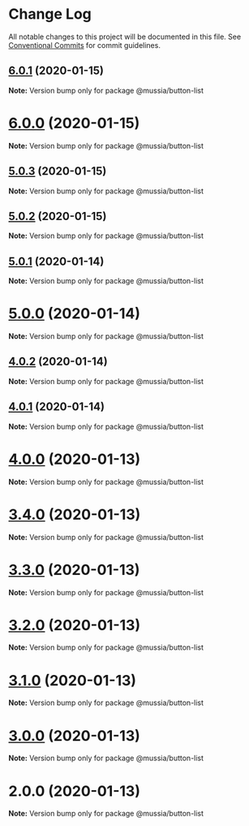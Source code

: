 # Change Log

All notable changes to this project will be documented in this file.
See [Conventional Commits](https://conventionalcommits.org) for commit guidelines.

## [6.0.1](https://github.com/yurikrupnik/mussia3/compare/@mussia/button-list@6.0.0...@mussia/button-list@6.0.1) (2020-01-15)

**Note:** Version bump only for package @mussia/button-list





# [6.0.0](https://github.com/yurikrupnik/mussia3/compare/@mussia/button-list@5.0.3...@mussia/button-list@6.0.0) (2020-01-15)

**Note:** Version bump only for package @mussia/button-list





## [5.0.3](https://github.com/yurikrupnik/mussia3/compare/@mussia/button-list@5.0.2...@mussia/button-list@5.0.3) (2020-01-15)

**Note:** Version bump only for package @mussia/button-list





## [5.0.2](https://github.com/yurikrupnik/mussia3/compare/@mussia/button-list@5.0.1...@mussia/button-list@5.0.2) (2020-01-15)

**Note:** Version bump only for package @mussia/button-list





## [5.0.1](https://github.com/yurikrupnik/mussia3/compare/@mussia/button-list@5.0.0...@mussia/button-list@5.0.1) (2020-01-14)

**Note:** Version bump only for package @mussia/button-list





# [5.0.0](https://github.com/yurikrupnik/mussia3/compare/@mussia/button-list@4.0.2...@mussia/button-list@5.0.0) (2020-01-14)

**Note:** Version bump only for package @mussia/button-list





## [4.0.2](https://github.com/yurikrupnik/mussia3/compare/@mussia/button-list@4.0.1...@mussia/button-list@4.0.2) (2020-01-14)

**Note:** Version bump only for package @mussia/button-list





## [4.0.1](https://github.com/yurikrupnik/mussia3/compare/@mussia/button-list@4.0.0...@mussia/button-list@4.0.1) (2020-01-14)

**Note:** Version bump only for package @mussia/button-list





# [4.0.0](https://github.com/yurikrupnik/mussia3/compare/@mussia/button-list@3.4.0...@mussia/button-list@4.0.0) (2020-01-13)

**Note:** Version bump only for package @mussia/button-list





# [3.4.0](https://github.com/yurikrupnik/mussia3/compare/@mussia/button-list@3.3.0...@mussia/button-list@3.4.0) (2020-01-13)

**Note:** Version bump only for package @mussia/button-list





# [3.3.0](https://github.com/yurikrupnik/mussia3/compare/@mussia/button-list@3.2.0...@mussia/button-list@3.3.0) (2020-01-13)

**Note:** Version bump only for package @mussia/button-list





# [3.2.0](https://github.com/yurikrupnik/mussia3/compare/@mussia/button-list@3.1.0...@mussia/button-list@3.2.0) (2020-01-13)

**Note:** Version bump only for package @mussia/button-list





# [3.1.0](https://github.com/yurikrupnik/mussia3/compare/@mussia/button-list@3.0.0...@mussia/button-list@3.1.0) (2020-01-13)

**Note:** Version bump only for package @mussia/button-list





# [3.0.0](https://github.com/yurikrupnik/mussia3/compare/@mussia/button-list@2.0.0...@mussia/button-list@3.0.0) (2020-01-13)

**Note:** Version bump only for package @mussia/button-list





# 2.0.0 (2020-01-13)

**Note:** Version bump only for package @mussia/button-list
